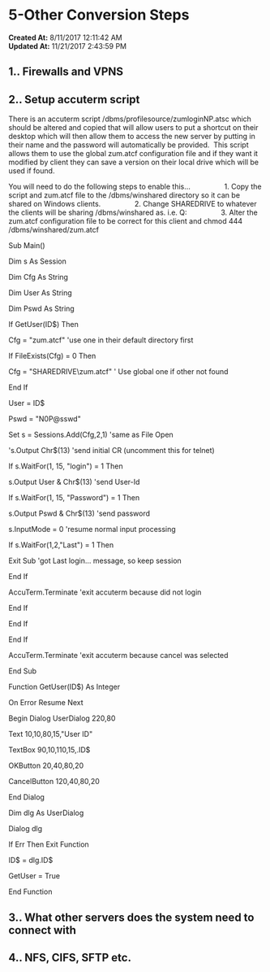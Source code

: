 # 5-Other Conversion Steps

**Created At:** 8/11/2017 12:11:42 AM  
**Updated At:** 11/21/2017 2:43:59 PM  


## 1.. Firewalls and VPNS

## 2.. Setup accuterm script

There is an accuterm script /dbms/profilesource/zumloginNP.atsc which should be altered and copied that will allow users to put a shortcut on their desktop which will then allow them to access the new server by putting in their name and the password will automatically be provided.  This script allows them to use the global zum.atcf configuration file and if they want it modified by client they can save a version on their local drive which will be used if found.

You will need to do the following steps to enable this…
                1. Copy the script and zum.atcf file to the /dbms/winshared directory so it can be shared on Windows clients.
                2. Change SHAREDRIVE to whatever the clients will be sharing /dbms/winshared as. i.e. Q:
                3. Alter the zum.atcf configuration file to be correct for this client and chmod 444 /dbms/winshared/zum.atcf

Sub Main()

Dim s As Session

Dim Cfg As String

Dim User As String

Dim Pswd As String

If GetUser(ID$) Then

Cfg = "zum.atcf" 'use one in their default directory first

If FileExists(Cfg) = 0 Then

Cfg = "SHAREDRIVE\zum.atcf" ' Use global one if other not found

End If

User = ID$

Pswd = "N0P@sswd"

Set s = Sessions.Add(Cfg,2,1) 'same as File Open

's.Output Chr$(13) 'send initial CR (uncomment this for telnet)

If s.WaitFor(1, 15, "login") = 1 Then

s.Output User & Chr$(13) 'send User-Id

If s.WaitFor(1, 15, "Password") = 1 Then

s.Output Pswd & Chr$(13) 'send password

s.InputMode = 0 'resume normal input processing

If s.WaitFor(1,2,"Last") = 1 Then

Exit Sub 'got Last login... message, so keep session

End If

AccuTerm.Terminate 'exit accuterm because did not login

End If

End If

End If

AccuTerm.Terminate 'exit accuterm because cancel was selected

End Sub

Function GetUser(ID$) As Integer

On Error Resume Next

Begin Dialog UserDialog 220,80

Text 10,10,80,15,"User ID"

TextBox 90,10,110,15,.ID$

OKButton 20,40,80,20

CancelButton 120,40,80,20

End Dialog

Dim dlg As UserDialog

Dialog dlg

If Err Then Exit Function

ID$ = dlg.ID$

GetUser = True

End Function

## 3.. What other servers does the system need to connect with

## 4.. NFS, CIFS, SFTP etc.
